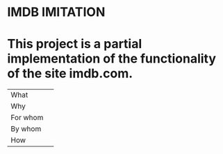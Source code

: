 # IMDB IMITATION
<h1>This project is a partial implementation of the functionality of the site imdb.com.</h1>
<table>
  <tr>
    <td>What</td>
    <td></td>
  </tr>
  <tr>
    <td>Why</td>
    <td></td>
  </tr>
  <tr>
    <td>For whom</td>
    <td></td>
  </tr>
  <tr>
    <td>By whom</td>
    <td></td>
  </tr>
  <tr>
    <td>How</td>
    <td></td>
  </tr>
</table>
